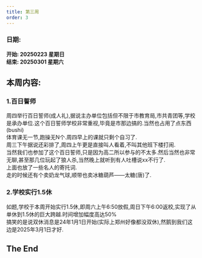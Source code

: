 ```yaml
---
title: 第三周
order: 3
---
```


### 日期:  
**开始: 20250223 星期日**  
**结束: 20250301 星期六**  

## 本周内容:  

### 1.百日誓师  

周四举行百日誓师(成人礼),据说主办单位包括但不限于市教育局,市共青团等,学校是承办单位.这个百日誓师学校非常重视,毕竟是市那边搞的.当然也占用了点东西(bushi)  
体育课无一节,跑操无N个.周四早上的课就只剩个自习了.  
周三下午据说还彩排了,周四上午更是直接叫人看着,不叫其他班下楼打闹.  
当然我们也参加了这个百日誓师,只是因为高二所以参与的不太多.然后当然也非常无聊,甚至那几位玩起了狼人杀,当然晚上就听到有人吐槽说xx不行了.  
上面也放了一些名人的寄托词.  
走的时候还有个卖奶龙气球,顺带也卖冰糖葫芦——太糖(唐)了.  

### 2.学校实行1.5休  

如题,学校于本周开始实行1.5休,即周六上午6:50放假,周日下午6:00返校,实现了从单休到1.5休的巨大跨越.时间增加幅度高达50%  
搞笑的是说双休消息是24年1月1日开始(实际上郑州好像都没双休),然鹅到我们这边是2025年3月1日才好.  

## The End